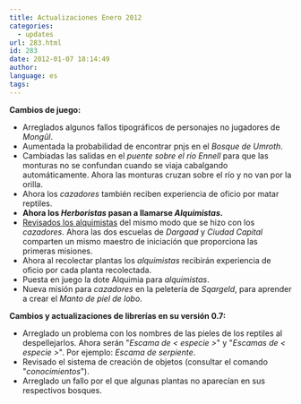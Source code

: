 ```yaml
---
title: Actualizaciones Enero 2012
categories:
  - updates
url: 283.html
id: 283
date: 2012-01-07 18:14:49
author:
language: es
tags:
---
```

**Cambios de juego:**

*   Arreglados algunos fallos tipográficos de personajes no jugadores de _Mongûl_.    
*   Aumentada la probabilidad de encontrar pnjs en el _Bosque de Umroth_.
*   Cambiadas las salidas en el _puente sobre el río Ennell_ para que las monturas no se confundan cuando se viaja cabalgando automáticamente. Ahora las monturas cruzan sobre el río y no van por la orilla.
*   Ahora los _cazadores_ también reciben experiencia de oficio por matar reptiles.
*   **Ahora los _Herboristas_ pasan a llamarse _Alquimistas_.**
*   [Revisados los alquimistas](http://www.ciudadcapital.net/archivo/revisado-el-oficio-de-alquimistas/) del mismo modo que se hizo con los _cazadores_. Ahora las dos escuelas de _Dargaad_ y _Ciudad Capital_ comparten un mismo maestro de iniciación que proporciona las primeras misiones.
*   Ahora al recolectar plantas los _alquimistas_ recibirán experiencia de oficio por cada planta recolectada.
*   Puesta en juego la dote Alquimia para _alquimistas_.    
*   Nueva misión para _cazadores_ en la peletería de _Sqargeld_, para aprender a crear el _Manto de piel de lobo_.

**Cambios y actualizaciones de librerías en su versión 0.7:**  

*   Arreglado un problema con los nombres de las pieles de los reptiles al despellejarlos. Ahora serán "_Escama de < especie >_" y "_Escamas de < especie >_". Por ejemplo: _Escama de serpiente_.
*   Revisado el sistema de creación de objetos (consultar el comando "_conocimientos_").
*   Arreglado un fallo por el que algunas plantas no aparecían en sus respectivos bosques.
